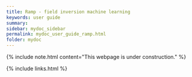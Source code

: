 ```yaml
---
title: Ramp - field inversion machine learning
keywords: user guide
summary: 
sidebar: mydoc_sidebar
permalink: mydoc_user_guide_ramp.html
folder: mydoc
---
```


{% include note.html content="This webpage is under construction." %}


{% include links.html %}
